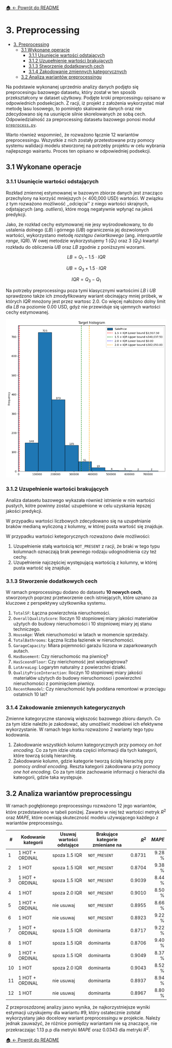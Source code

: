 
[🏠 ← Powrót do README](../README.md)

# 3. Preprocessing

- [3. Preprocessing](#3-preprocessing)
  - [3.1 Wykonane operacje](#31-wykonane-operacje)
    - [3.1.1 Usunięcie wartości odstających](#311-usunięcie-wartości-odstających)
    - [3.1.2 Uzupełnienie wartości brakujących](#312-uzupełnienie-wartości-brakujących)
    - [3.1.3 Stworzenie dodatkowych cech](#313-stworzenie-dodatkowych-cech)
    - [3.1.4 Zakodowanie zmiennych kategorycznych](#314-zakodowanie-zmiennych-kategorycznych)
  - [3.2 Analiza wariantów preprocessingu](#32-analiza-wariantów-preprocessingu)


Na podstawie wykonanej uprzednio analizy danych podjęto się preprocesingu bazowego datasetu, który został w ten sposób przekształcony w dataset użytkowy. Podjęte kroki preprcessingu opisano w odpowiednich podsekcjach. Z racji, iż projekt z założenia wykorzystać miał metodę lasu losowego, to pominięto skalowanie danych oraz nie zdecydowano się na usunięcie silnie skorelowanych ze sobą cech. Odpowiedzialność za preprocessing datasetu bazowego ponosi moduł [`preprocess.py`](/src/data_preprocessing/preprocess.py).

Warto również wspomnieć, że rozważono łącznie 12 wariantów preprocessingu. Wszystkie z nich zostały przetestowane przy pomocy systemu walidacji modelu stworzonej na potrzeby projektu w celu wybrania najlepszego wairantu. Proces ten opisano w odpowiedniej podsekcji.

## 3.1 Wykonane operacje

### 3.1.1 Usunięcie wartości odstających

Rozkład zmiennej estymowanej w bazowym zbiorze danych jest znacząco przechylony na korzyść mniejszych (< 400,000 USD) wartości. W związku z tym rozważono możliwość ,,odcięcia'' z niego wartości skrajnych, odjstających (ang. *outliers*), które mogą negatywnie wpłynąć na jakoś predykcji.

Jako, że rozkład cechy estymowanej nie jesy wyśrodowkowany, to do ustalenia dolnego ($LB$) i górnego ($UB$) ograniczenia jej dozwolonych wartości, wykorzystano metodę *rozstępu ćwiartkowego* (ang. *interquartile range*, IQR). W owej metodzie wykorzystujemy 1 ($Q_1$) oraz 3 ($Q_3$) kwartyl rozkładu do obliczenia $UB$ oraz $LB$ zgodnie z poniższymi wzorami.

$$
LB = Q_1 - 1.5 \cdot IQR
$$

$$
UB = Q_3 + 1.5 \cdot IQR
$$

$$
IQR = Q_3 - Q_1
$$

Na potrzeby preprocessingu poza tymi klasycznymi wartościmi $LB$ i $UB$ sprawdzono także ich zmodyfikowany wariant obcinający mniej próbek, w których $IQR$ mnożony jest przez wartosc $2.0$. Co więcej nałożono dolny limit dla $LB$ na poziomie 0.00 USD, gdyż nie przewiduje się ujemnych wartości cechy estymowanej.

![histogram cechy estymowanej z oznaczonymi LB i UB](/datasets/plots/base/target_histogram_with_outliers.png)

### 3.1.2 Uzupełnienie wartości brakujących

Analiza datasetu bazowego wykazała również istnienie w nim wartości pustych, kótre powinny zostać uzupełnione w celu uzyskania lepszej jakości predykcji.

W przypadku wartości liczbowych zdecydowano się na uzupełnianie braków medianą wyliczoną z kolumny, w której pusta wartość się znajduje.

W przypadku wartości ketegorycznych rozważono dwie możliwości:

1. Uzupełnienie stałą wartością `NOT_PRESENT` z racji, że braki w tego typu kolumnach oznaczają brak pewnego rodzaju udognodnienia czy też cechy.
2. Uzupełnienie najczęściej występującą wartością z kolumny, w której pusta wartość się znajduje.

### 3.1.3 Stworzenie dodatkowych cech

W ramach preprocessingu dodano do datasetu **10 nowych cech**, stworzonych poprzez przetworzenie cech istniejących, które uznano za kluczowe z perspektywy użytkownika systemu.

1. `TotalSF`: Łączna powierzchnia nieruchomości.
2. `OverallQualityScore`: Iloczyn 10 stopniowej miary jakości materiałów użytych do budowy nieruchomości i 10 stopniowej miary jej stanu techniczego.
3. `HouseAge`: Wiek nieruchomości w latach w momencie sprzedaży.
4. `TotalBathrooms`: Łączna liczba łazienek w nieruchomości.
5. `GarageCapacity`: Miara pojemności garażu liczona w zaparkowanych autach.
6. `HasBasement`: Czy nieruchomośc ma piwnicę?
7. `HasSceondFloor`: Czy nierichomość jest wielopiętrowa?
8. `LotAreaLog`: Logarytm naturalny z powierzchni działki.
9. `QualityPriceInteraction`: Iloczyn 10 stopniowej miary jakości materiałów użytych do budowy nieruchomosci i powierzchni nieruchomości z pominięciem piwnicy.
10. `RecentRemodel`: Czy nieruchomość była poddana remontowi w przeciągu ostatnich 10 lat?

### 3.1.4 Zakodowanie zmiennych kategorycznych

Zmienne kategoryczne stanowią większośc bazowego zbioru danych. Co za tym idzie należło je zakodować, aby umożliwić modelowi ich efektywne wykorzystanie. W ramach tego korku rozważono 2 warianty tego typu kodowania.

1. Zakodowanie wszystkich kolumn kategorycznych przy pomocy *on hot encoding*. Co za tym idzie utrata części informacji dla tych kategorii, które towrzą ścisłą hierarchię.
2. Zakodowanie kolumn, gdzie kategorie tworzą ścisłą hierachię przy pomocy *ordinal encoding*. Reszta kategorii zakodowana przy pomocy *one hot encoding*. Co za tym idzie zachowanie informacji o hierachii dla kateogorii, gdzie taka występuje.

## 3.2 Analiza wariantów preprocessingu

W ramach pogłębionego preprocessingu rozważono 12 jego wariantów, które przedstawiono w tabeli poniżej. Zawarto w niej też wartości metryk $R^2$ oraz $MAPE$, które oceniają skuteczność modelu używającego każdego z wariantów preprocessingu.

| #  | Kodowanie kategorii | Usuwaj wartości odstające | Brakujące kategorie zmieniane na | $R^2$  | $MAPE$ |
|----|---------------------|---------------------------|----------------------------------|-------:|-------:|
| 1  | 1 HOT + ORDINAL     | spoza 1.5 IQR             | `NOT_PRESENT`                    | 0.8731 | 9.28 % |
| 2  | 1 HOT               | spoza 1.5 IQR             | `NOT_PRESENT`                    | 0.8704 | 9.38 % |
| 3  | 1 HOT + ORDINAL     | spoza 1.5 IQR             | `NOT_PRESENT`                    | 0.9039 | 8.44 % |
| 4  | 1 HOT               | spoza 2.0 IQR             | `NOT_PRESENT`                    | 0.9010 | 8.50 % |
| 5  | 1 HOT + ORDINAL     | nie usuwaj                | `NOT_PRESENT`                    | 0.8955 | 8.66 % |
| 6  | 1 HOT               | nie usuwaj                | `NOT_PRESENT`                    | 0.8923 | 9.22 % |
| 7  | 1 HOT + ORDINAL     | spoza 1.5 IQR             | dominanta                        | 0.8717 | 9.22 % |
| 8  | 1 HOT               | spoza 1.5 IQR             | dominanta                        | 0.8706 | 9.40 % |
| 9  | 1 HOT + ORDINAL     | spoza 1.5 IQR             | dominanta                        | 0.9049 | 8.37 % |
| 10 | 1 HOT               | spoza 2.0 IQR             | dominanta                        | 0.9043 | 8.52 % |
| 11 | 1 HOT + ORDINAL     | nie usuwaj                | dominanta                        | 0.8937 | 8.94 % |
| 12 | 1 HOT               | nie usuwaj                | dominanta                        | 0.8967 | 8.80 % |

Z przeproszdzonej analizy jasno wynika, że najkorzystniejsze wyniki estymacji uzyskujemy dla wariantu #9, który ostatecznie zotstał wykorzystany jako docelowy wariant preprocessingu w projekcie. Należy jednak zauważyć, że różnice pomiędzy wariantami nie są znaczące, nie przekraczając 1.13 p.p dla metryki $MAPE$ oraz 0.0343 dla metryki $R^2$.

[🏠 ← Powrót do README](../README.md)
